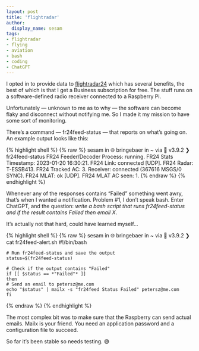 ```yaml
---
layout: post
title: 'flightradar'
author:
  display_name: sesam
tags:
- flightradar
- flying
- aviation
- bash
- coding
- ChatGPT
---
```


I opted in to provide data to [flightradar24](https://www.flightradar24.com/) which has several benefits, the best of which is that I get a Business subscription for free. The stuff runs on a software-defined radio receiver connected to a Raspberry Pi.

Unfortunately — unknown to me as to why —  the software can become flaky and disconnect without notifying me. So I made it my mission to have some sort of monitoring.

There’s a command — fr24feed-status — that reports on what’s going on. An example output looks like this:

{% highlight shell %}
{% raw %}
  sesam in 🌐 bringebaer in ~ via 🐍 v3.9.2
  ❯ fr24feed-status
    FR24 Feeder/Decoder Process: running.
    FR24 Stats Timestamp: 2023-01-20 16:30:21.
    FR24 Link: connected [UDP].
    FR24 Radar: T-ESSB413.
    FR24 Tracked AC: 3.
    Receiver: connected (367616 MSGS/0 SYNC).
    FR24 MLAT: ok [UDP].
    FR24 MLAT AC seen: 1.
{% endraw %}
{% endhighlight %}

Whenever any of the responses contains “Failed” something went awry, that’s when I wanted a notification. Problem #1, I don’t speak bash. Enter ChatGPT, and the question: *write a bash script that runs fr24feed-status and if the result contains Failed then email X*.

It’s actually not that hard, could have learned myself…

{% highlight shell %}
{% raw %}
  sesam in 🌐 bringebaer in ~ via 🐍 v3.9.2
  ❯ cat fr24feed-alert.sh
    #!/bin/bash

    # Run fr24feed-status and save the output
    status=$(fr24feed-status)

    # Check if the output contains "Failed"
    if [[ $status == *"Failed"* ]]
    then
    # Send an email to petersz@me.com
    echo "$status" | mailx -s "fr24feed Status Failed" petersz@me.com
    fi
{% endraw %}
{% endhighlight %}

The most complex bit was to make sure that the Raspberry can send actual emails. Mailx is your friend. You need an application password and a configuration file to succeed.

So far it’s been stable so needs testing. 😅